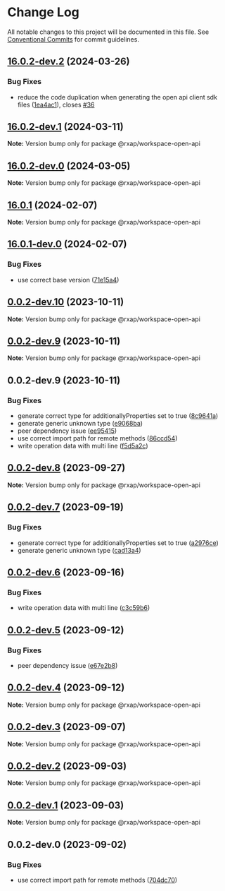 # Change Log

All notable changes to this project will be documented in this file.
See [Conventional Commits](https://conventionalcommits.org) for commit guidelines.

## [16.0.2-dev.2](https://gitlab.com/rxap/packages/compare/@rxap/workspace-open-api@16.0.2-dev.1...@rxap/workspace-open-api@16.0.2-dev.2) (2024-03-26)

### Bug Fixes

- reduce the code duplication when generating the open api client sdk files ([1ea4ac1](https://gitlab.com/rxap/packages/commit/1ea4ac1beb38ddf9d404c72698d1a582bb8d9837)), closes [#36](https://gitlab.com/rxap/packages/issues/36)

## [16.0.2-dev.1](https://gitlab.com/rxap/packages/compare/@rxap/workspace-open-api@16.0.2-dev.0...@rxap/workspace-open-api@16.0.2-dev.1) (2024-03-11)

**Note:** Version bump only for package @rxap/workspace-open-api

## [16.0.2-dev.0](https://gitlab.com/rxap/packages/compare/@rxap/workspace-open-api@16.0.1...@rxap/workspace-open-api@16.0.2-dev.0) (2024-03-05)

**Note:** Version bump only for package @rxap/workspace-open-api

## [16.0.1](https://gitlab.com/rxap/packages/compare/@rxap/workspace-open-api@16.0.1-dev.0...@rxap/workspace-open-api@16.0.1) (2024-02-07)

**Note:** Version bump only for package @rxap/workspace-open-api

## [16.0.1-dev.0](https://gitlab.com/rxap/packages/compare/@rxap/workspace-open-api@0.0.2-dev.10...@rxap/workspace-open-api@16.0.1-dev.0) (2024-02-07)

### Bug Fixes

- use correct base version ([71e15a4](https://gitlab.com/rxap/packages/commit/71e15a49f9ee249076ae8ae0987a15143fe18836))

## [0.0.2-dev.10](https://gitlab.com/rxap/packages/compare/@rxap/workspace-open-api@0.0.2-dev.9...@rxap/workspace-open-api@0.0.2-dev.10) (2023-10-11)

**Note:** Version bump only for package @rxap/workspace-open-api

## [0.0.2-dev.9](https://gitlab.com/rxap/packages/compare/@rxap/workspace-open-api@0.0.2-dev.9...@rxap/workspace-open-api@0.0.2-dev.9) (2023-10-11)

**Note:** Version bump only for package @rxap/workspace-open-api

## 0.0.2-dev.9 (2023-10-11)

### Bug Fixes

- generate correct type for additionallyProperties set to true ([8c9641a](https://gitlab.com/rxap/packages/commit/8c9641a7a5343cd93ba95579f161563fc7328bab))
- generate generic unknown type ([e9068ba](https://gitlab.com/rxap/packages/commit/e9068bab79d42e7f8b279dde6e539d563d21d0ab))
- peer dependency issue ([ee95415](https://gitlab.com/rxap/packages/commit/ee95415370d9ef2396916d6c25061a0df791034a))
- use correct import path for remote methods ([86ccd54](https://gitlab.com/rxap/packages/commit/86ccd54838fcd8432ecd9d0d93c3ab9dab74d2ca))
- write operation data with multi line ([f5d5a2c](https://gitlab.com/rxap/packages/commit/f5d5a2c6085181b4885f36156f7c6cd5b8170ea1))

## [0.0.2-dev.8](https://gitlab.com/rxap/packages/compare/@rxap/workspace-open-api@0.0.2-dev.7...@rxap/workspace-open-api@0.0.2-dev.8) (2023-09-27)

**Note:** Version bump only for package @rxap/workspace-open-api

## [0.0.2-dev.7](https://gitlab.com/rxap/packages/compare/@rxap/workspace-open-api@0.0.2-dev.6...@rxap/workspace-open-api@0.0.2-dev.7) (2023-09-19)

### Bug Fixes

- generate correct type for additionallyProperties set to true ([a2976ce](https://gitlab.com/rxap/packages/commit/a2976ce37c224db87d5fdbbd39d0afcd9652c36d))
- generate generic unknown type ([cad13a4](https://gitlab.com/rxap/packages/commit/cad13a4c32ae120adea3c31329f5d10d97f6b1cb))

## [0.0.2-dev.6](https://gitlab.com/rxap/packages/compare/@rxap/workspace-open-api@0.0.2-dev.5...@rxap/workspace-open-api@0.0.2-dev.6) (2023-09-16)

### Bug Fixes

- write operation data with multi line ([c3c59b6](https://gitlab.com/rxap/packages/commit/c3c59b61ea4880db2442bae0d0d11b7eb94e5d22))

## [0.0.2-dev.5](https://gitlab.com/rxap/packages/compare/@rxap/workspace-open-api@0.0.2-dev.4...@rxap/workspace-open-api@0.0.2-dev.5) (2023-09-12)

### Bug Fixes

- peer dependency issue ([e67e2b8](https://gitlab.com/rxap/packages/commit/e67e2b8eb884b598536d16c2c544a9ad9be5b53e))

## [0.0.2-dev.4](https://gitlab.com/rxap/packages/compare/@rxap/workspace-open-api@0.0.2-dev.3...@rxap/workspace-open-api@0.0.2-dev.4) (2023-09-12)

**Note:** Version bump only for package @rxap/workspace-open-api

## [0.0.2-dev.3](https://gitlab.com/rxap/packages/compare/@rxap/workspace-open-api@0.0.2-dev.2...@rxap/workspace-open-api@0.0.2-dev.3) (2023-09-07)

**Note:** Version bump only for package @rxap/workspace-open-api

## [0.0.2-dev.2](https://gitlab.com/rxap/packages/compare/@rxap/workspace-open-api@0.0.2-dev.1...@rxap/workspace-open-api@0.0.2-dev.2) (2023-09-03)

**Note:** Version bump only for package @rxap/workspace-open-api

## [0.0.2-dev.1](https://gitlab.com/rxap/packages/compare/@rxap/workspace-open-api@0.0.2-dev.0...@rxap/workspace-open-api@0.0.2-dev.1) (2023-09-03)

**Note:** Version bump only for package @rxap/workspace-open-api

## 0.0.2-dev.0 (2023-09-02)

### Bug Fixes

- use correct import path for remote methods ([704dc70](https://gitlab.com/rxap/packages/commit/704dc7054c6083e6c450a2988010d8c7651b701e))
